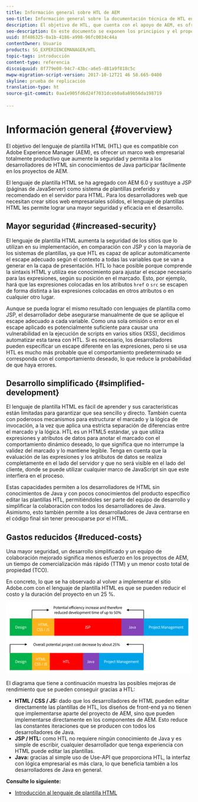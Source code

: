 ```yaml
---
title: Información general sobre HTL de AEM
seo-title: Información general sobre la documentación técnica de HTL en AEM.
description: El objetivo de HTL, que cuenta con el apoyo de AEM, es ofrecer un marco web empresarial completamente productivo que aumente la seguridad y permita a los desarrolladores de HTML sin conocimientos de Java participar fácilmente en los proyectos de AEM.
seo-description: En este documento se exponen los principios y el propósito del Lenguaje de plantilla HTML (HTL) que admite Adobe Experience Manager. HTL es un marco web empresarial extremadamente productivo que aumenta la seguridad y permite a los desarrolladores de HTML sin conocimientos de Java participar activamente en los proyectos de AEM.
uuid: 8f486325-0a1b-4186-a998-96fc0034c44a
contentOwner: Usuario
products: SG_EXPERIENCEMANAGER/HTL
topic-tags: introducción
content-type: referencia
discoiquuid: 8f779e08-94c7-43bc-a6e5-d81a9f818c5c
mwpw-migration-script-version: 2017-10-12T21 46 58.665-0400
skyline: prueba de replicación
translation-type: ht
source-git-commit: 0aa1e905fd6d24f7031dceb0a8a89b56da198719

---
```



# Información general {#overview}

El objetivo del lenguaje de plantilla HTML (HTL) que es compatible con Adobe Experience Manager (AEM), es ofrecer un marco web empresarial totalmente productivo que aumente la seguridad y permita a los desarrolladores de HTML sin conocimientos de Java participar fácilmente en los proyectos de AEM.

El lenguaje de plantilla HTML se ha agregado con AEM 6.0 y sustituye a JSP (páginas de JavaServer) como sistema de plantillas preferido y recomendado en el servidor para HTML. Para los desarrolladores web que necesitan crear sitios web empresariales sólidos, el lenguaje de plantillas HTML les permite lograr una mayor seguridad y eficacia en el desarrollo.

## Mayor seguridad {#increased-security}

El lenguaje de plantilla HTML aumenta la seguridad de los sitios que lo utilizan en su implementación, en comparación con JSP y con la mayoría de los sistemas de plantillas, ya que HTL es capaz de aplicar automáticamente el escape adecuado según el contexto a todas las variables que se van a generar en la capa de presentación. HTL lo hace posible porque comprende la sintaxis HTML y utiliza ese conocimiento para ajustar el escape necesario para las expresiones, según su posición en el marcado. Esto, por ejemplo, hará que las expresiones colocadas en los atributos `href` o `src` se escapen de forma distinta a las expresiones colocadas en otros atributos o en cualquier otro lugar.

Aunque se pueda lograr el mismo resultado con lenguajes de plantilla como JSP, el desarrollador debe asegurarse manualmente de que se aplique el escape adecuado a cada variable. Como una sola omisión o error en el escape aplicado es potencialmente suficiente para causar una vulnerabilidad en la ejecución de scripts en varios sitios (XSS), decidimos automatizar esta tarea con HTL. Si es necesario, los desarrolladores pueden especificar un escape diferente en las expresiones, pero si se usa HTL es mucho más probable que el comportamiento predeterminado se corresponda con el comportamiento deseado, lo que reduce la probabilidad de que haya errores.

## Desarrollo simplificado {#simplified-development}

El lenguaje de plantilla HTML es fácil de aprender y sus características están limitadas para garantizar que sea sencillo y directo. También cuenta con poderosos mecanismos para estructurar el marcado y la lógica de invocación, a la vez que aplica una estricta separación de diferencias entre el marcado y la lógica. HTL es un HTML5 estándar, ya que utiliza expresiones y atributos de datos para anotar el marcado con el comportamiento dinámico deseado, lo que significa que no interrumpe la validez del marcado y lo mantiene legible. Tenga en cuenta que la evaluación de las expresiones y los atributos de datos se realiza completamente en el lado del servidor y que no será visible en el lado del cliente, donde se puede utilizar cualquier marco de JavaScript sin que este interfiera en el proceso.

Estas capacidades permiten a los desarrolladores de HTML sin conocimientos de Java y con pocos conocimientos del producto específico editar las plantillas HTL, permitiéndoles ser parte del equipo de desarrollo y simplificar la colaboración con todos los desarrolladores de Java. Asimismo, esto también permite a los desarrolladores de Java centrarse en el código final sin tener preocuparse por el HTML.

## Gastos reducidos {#reduced-costs}

Una mayor seguridad, un desarrollo simplificado y un equipo de colaboración mejorado significa menos esfuerzo en los proyectos de AEM, un tiempo de comercialización más rápido (TTM) y un menor costo total de propiedad (TCO).

En concreto, lo que se ha observado al volver a implementar el sitio Adobe.com con el lenguaje de plantilla HTML es que se pueden reducir el costo y la duración del proyecto en un 25 %.

![](assets/chlimage_1.png)

El diagrama que tiene a continuación muestra las posibles mejoras de rendimiento que se pueden conseguir gracias a HTL:

* **HTML / CSS / JS:** dado que los desarrolladores de HTML pueden editar directamente las plantillas de HTL, los diseños de front-end ya no tienen que implementarse aparte del proyecto de AEM, sino que pueden implementarse directamente en los componentes de AEM. Esto reduce las constantes iteraciones que se producen con todos los desarrolladores de Java.
* **JSP / HTL:** como HTL no requiere ningún conocimiento de Java y es simple de escribir, cualquier desarrollador que tenga experiencia con HTML puede editar las plantillas.
* **Java:** gracias al simple uso de Use-API que proporciona HTL, la interfaz con lógica empresarial es más clara, lo que beneficia también a los desarrolladores de Java en general.

**Consulte lo siguiente:**

* [Introducción al lenguaje de plantilla HTML](getting-started.md)

